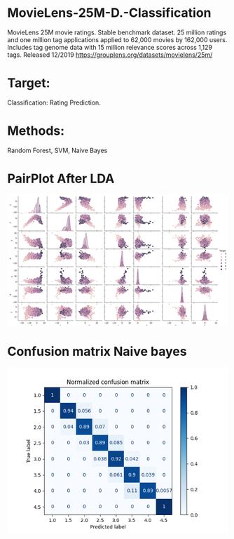 # MovieLens-25M-D.-Classification

MovieLens 25M movie ratings. Stable benchmark dataset. 25 million ratings and one million tag applications applied to 62,000 movies by 162,000 users. Includes tag genome data with 15 million relevance scores across 1,129 tags. Released 12/2019
https://grouplens.org/datasets/movielens/25m/

# Target:
Classification: Rating Prediction.

# Methods:
Random Forest,
SVM,
Naive Bayes

# PairPlot After LDA
![alt text](https://github.com/DamienCg/MovieLens-25M-D.-Classification-/blob/main/Figure_1.png?raw=true)

# Confusion matrix Naive bayes
![alt text](https://github.com/DamienCg/MovieLens-25M-D.-Classification-/blob/main/nb2.png?raw=true)


